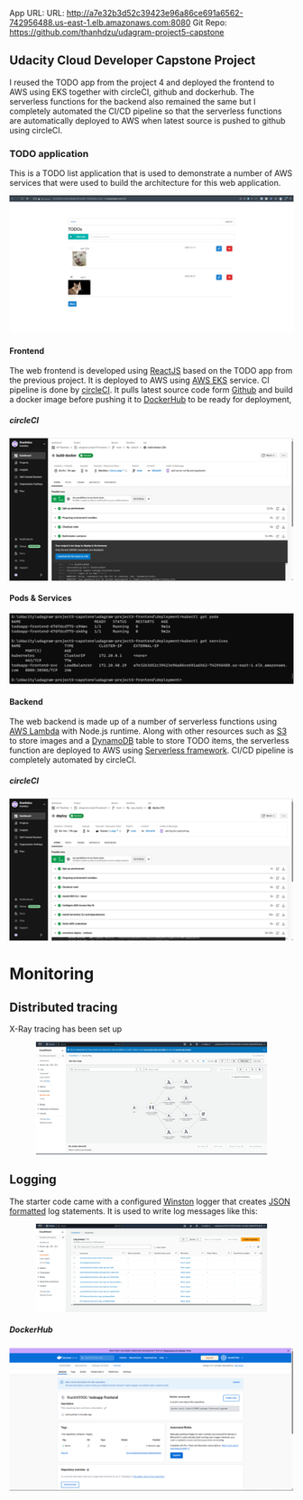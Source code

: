 App URL: URL: http://a7e32b3d52c39423e96a86ce691a6562-742956488.us-east-1.elb.amazonaws.com:8080
Git Repo: https://github.com/thanhdzu/udagram-project5-capstone

## Udacity Cloud Developer Capstone Project 

I reused the TODO app from the project 4 and deployed the frontend to AWS using EKS together with circleCI, github and dockerhub. The serverless functions for the backend also remained the same but I completely automated the CI/CD pipeline so that the serverless functions are automatically deployed to AWS when latest source is pushed to github using circleCI.

### TODO application

This is a TODO list application that is used to demonstrate a number of AWS services that were used to build the architecture for this web application.

![TODO app](screenshots/todo-app.png)

#### Frontend

The web frontend is developed using [ReactJS](https://reactjs.org/) based on the TODO app from the previous project. It is deployed to AWS using [AWS EKS](https://aws.amazon.com/eks/) service. CI pipeline is done by [circleCI](https://circleci.com). It pulls latest source code form [Github](https://github.com/) and build a docker image before pushing it to [DockerHub](https://hub.docker.com/) to be ready for deployment, 
 
##### circleCI

![circleCI](screenshots/frontend_circleCI.png)

#### Pods & Services

![Pods&Service](screenshots/kubectl_get_pods_and_services.png)

#### Backend

The web backend is made up of a number of serverless functions using [AWS Lambda](https://aws.amazon.com/lambda/) with Node.js runtime. Along with other resources such as [S3](https://aws.amazon.com/s3/) to store images and a [DynamoDB](https://aws.amazon.com/dynamodb/) table to store TODO items, the serverless function are deployed to AWS using [Serverless framework](https://www.serverless.com/). CI/CD pipeline is completely automated by circleCI.

##### circleCI

![circleCI](screenshots/backend_circleCI.png)

# Monitoring
## Distributed tracing

X-Ray tracing has been set up

<div align="center">
  <img src="./screenshots/x-ray.png" alt="1. X-Ray of the app" style="zoom:40%;" />
</div>

## Logging

The starter code came with a configured [Winston](https://github.com/winstonjs/winston) logger that creates [JSON formatted](https://stackify.com/what-is-structured-logging-and-why-developers-need-it/) log statements. It is used to write log messages like this:

<div align="center">
  <img src="./screenshots/logs.png" alt="CloudWatch logs" style="zoom:40%;" />
</div>

##### DockerHub
![docker-hub](screenshots/frontend_dockerhub.png)